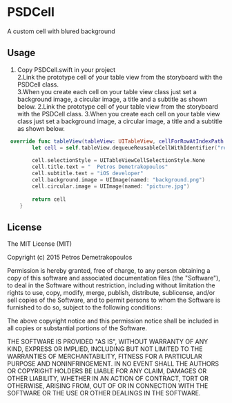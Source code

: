 # PSDCell
A custom cell with blured background

## Usage
1. Copy PSDCell.swift in your project
<br />2.Link the prototype cell of your table view from the storyboard with the PSDCell class.
<br />3.When you create each cell on your table view class just set a background image, a circular image, a title and a subtitle as shown below.
2.Link the prototype cell of your table view from the storyboard with the PSDCell class.
3.When you create each cell on your table view class just set a background image, a circular image, a title and a subtitle as shown below.
```Swift
 override func tableView(tableView: UITableView, cellForRowAtIndexPath indexPath: NSIndexPath) -> UITableViewCell {
        let cell = self.tableView.dequeueReusableCellWithIdentifier("reuseIdentifier", forIndexPath: indexPath) as! PSDCell
        
        cell.selectionStyle = UITableViewCellSelectionStyle.None
        cell.title.text = "  Petros Demetrakopoulos"
        cell.subtitle.text = "iOS developer"
        cell.background.image = UIImage(named: "background.png")
        cell.circular.image = UIImage(named: "picture.jpg")
        
        return cell
    }

```

## License
The MIT License (MIT)

Copyright (c) 2015 Petros Demetrakopoulos

Permission is hereby granted, free of charge, to any person obtaining a copy of this software and associated documentation files (the "Software"), to deal in the Software without restriction, including without limitation the rights to use, copy, modify, merge, publish, distribute, sublicense, and/or sell copies of the Software, and to permit persons to whom the Software is furnished to do so, subject to the following conditions:

The above copyright notice and this permission notice shall be included in all copies or substantial portions of the Software.

THE SOFTWARE IS PROVIDED "AS IS", WITHOUT WARRANTY OF ANY KIND, EXPRESS OR IMPLIED, INCLUDING BUT NOT LIMITED TO THE WARRANTIES OF MERCHANTABILITY, FITNESS FOR A PARTICULAR PURPOSE AND NONINFRINGEMENT. IN NO EVENT SHALL THE AUTHORS OR COPYRIGHT HOLDERS BE LIABLE FOR ANY CLAIM, DAMAGES OR OTHER LIABILITY, WHETHER IN AN ACTION OF CONTRACT, TORT OR OTHERWISE, ARISING FROM, OUT OF OR IN CONNECTION WITH THE SOFTWARE OR THE USE OR OTHER DEALINGS IN THE SOFTWARE.

